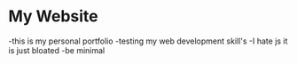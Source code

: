 # My Website

-this is my personal portfolio
-testing my web development skill's
-I hate js it is just bloated
-be minimal

